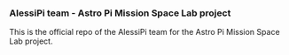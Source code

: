 ### AlessiPi team - Astro Pi Mission Space Lab project

This is the official repo of the AlessiPi team for the Astro Pi Mission Space Lab project.

